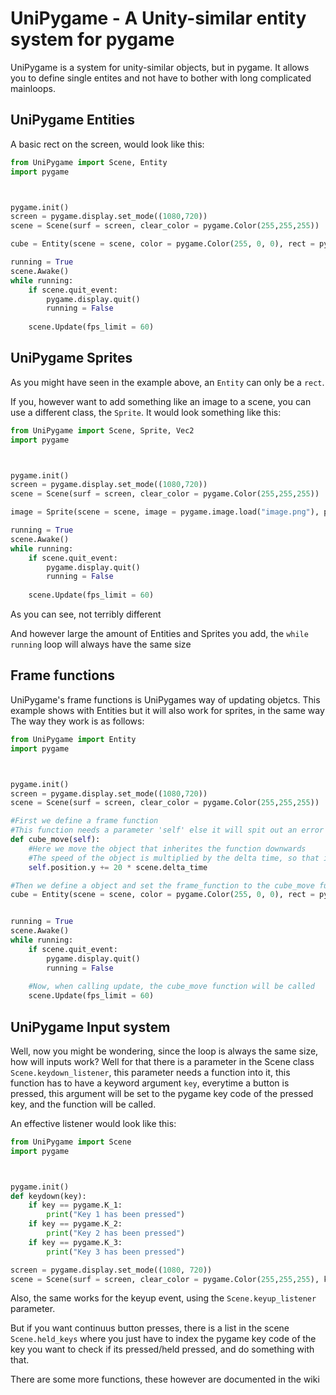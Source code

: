 # UniPygame - A Unity-similar entity system for pygame
UniPygame is a system for unity-similar objects, but in pygame.
It allows you to define single entites and not have to bother with long complicated mainloops. 


## UniPygame Entities
A basic rect on the screen, would look like this:
```python
from UniPygame import Scene, Entity
import pygame



pygame.init()
screen = pygame.display.set_mode((1080,720))
scene = Scene(surf = screen, clear_color = pygame.Color(255,255,255))

cube = Entity(scene = scene, color = pygame.Color(255, 0, 0), rect = pygame.Rect(100,100,100,100))

running = True
scene.Awake()
while running:
    if scene.quit_event:
        pygame.display.quit()
        running = False
    
    scene.Update(fps_limit = 60)
```

## UniPygame Sprites
As you might have seen in the example above, an ``Entity`` can only be a ``rect``.

If you, however want to add something like an image to a scene, you can use a different class, the ``Sprite``. It would look something like this:
```python
from UniPygame import Scene, Sprite, Vec2
import pygame



pygame.init()
screen = pygame.display.set_mode((1080,720))
scene = Scene(surf = screen, clear_color = pygame.Color(255,255,255))

image = Sprite(scene = scene, image = pygame.image.load("image.png"), position = Vec2(100,100))

running = True
scene.Awake()
while running:
    if scene.quit_event:
        pygame.display.quit()
        running = False
    
    scene.Update(fps_limit = 60)
```
As you can see, not terribly different

And however large the amount of Entities and Sprites you add, the ```while running``` loop will always have the same size

## Frame functions
UniPygame's frame functions is UniPygames way of updating objetcs.
This example shows with Entities but it will also work for sprites, in the same way
The way they work is as follows:
```python
from UniPygame import Entity
import pygame



pygame.init()
screen = pygame.display.set_mode((1080,720))
scene = Scene(surf = screen, clear_color = pygame.Color(255,255,255))

#First we define a frame function
#This function needs a parameter 'self' else it will spit out an error
def cube_move(self):
    #Here we move the object that inherites the function downwards
    #The speed of the object is multiplied by the delta time, so that it always moves by the same amount whatever the fps is
    self.position.y += 20 * scene.delta_time

#Then we define a object and set the frame_function to the cube_move function
cube = Entity(scene = scene, color = pygame.Color(255, 0, 0), rect = pygame.Rect(100,100,100,100), frame_function = cube_move)


running = True
scene.Awake()
while running:
    if scene.quit_event:
        pygame.display.quit()
        running = False
    
    #Now, when calling update, the cube_move function will be called
    scene.Update(fps_limit = 60)
```

## UniPygame Input system
Well, now you might be wondering, since the loop is always the same size, how will inputs work?
Well for that there is a parameter in the Scene class ``Scene.keydown_listener``, this parameter needs a function into it, this function has to have a keyword argument ``key``, everytime a button is pressed, this argument will be set to the pygame key code of the pressed key, and the function will be called.

An effective listener would look like this:
```python
from UniPygame import Scene
import pygame



pygame.init()
def keydown(key):
    if key == pygame.K_1:
        print("Key 1 has been pressed")
    if key == pygame.K_2:
        print("Key 2 has been pressed")
    if key == pygame.K_3:
        print("Key 3 has been pressed")

screen = pygame.display.set_mode((1080, 720))
scene = Scene(surf = screen, clear_color = pygame.Color(255,255,255), keydown_listener = keydown)
```
Also, the same works for the keyup event, using the ``Scene.keyup_listener`` parameter.

But if you want continuus button presses, there is a list in the scene ``Scene.held_keys`` where you just have to index the pygame key code of the key you want to check if its pressed/held pressed, and do something with that.



There are some more functions, these however are documented in the wiki